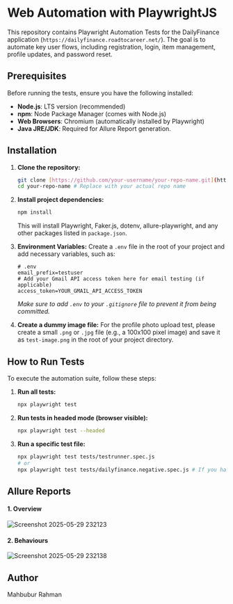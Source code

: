 # Web Automation with PlaywrightJS
This repository contains Playwright Automation Tests for the DailyFinance application (`https://dailyfinance.roadtocareer.net/`). The goal is to automate key user flows, including registration, login, item management, profile updates, and password reset.

## Prerequisites

Before running the tests, ensure you have the following installed:

* **Node.js**: LTS version (recommended)
* **npm**: Node Package Manager (comes with Node.js)
* **Web Browsers**: Chromium (automatically installed by Playwright)
* **Java JRE/JDK**: Required for Allure Report generation.

## Installation

1.  **Clone the repository:**
    ```bash
    git clone [https://github.com/your-username/your-repo-name.git](https://github.com/your-username/your-repo-name.git)
    cd your-repo-name # Replace with your actual repo name
    ```

2.  **Install project dependencies:**
    ```bash
    npm install
    ```
    This will install Playwright, Faker.js, dotenv, allure-playwright, and any other packages listed in `package.json`.

3.  **Environment Variables:**
    Create a `.env` file in the root of your project and add necessary variables, such as:
    ```
    # .env
    email_prefix=testuser
    # Add your Gmail API access token here for email testing (if applicable)
    access_token=YOUR_GMAIL_API_ACCESS_TOKEN
    ```
    *Make sure to add `.env` to your `.gitignore` file to prevent it from being committed.*

4.  **Create a dummy image file:**
    For the profile photo upload test, please create a small `.png` or `.jpg` file (e.g., a 100x100 pixel image) and save it as `test-image.png` in the root of your project directory.

## How to Run Tests

To execute the automation suite, follow these steps:

1.  **Run all tests:**
    ```bash
    npx playwright test
    ```

2.  **Run tests in headed mode (browser visible):**
    ```bash
    npx playwright test --headed
    ```

3.  **Run a specific test file:**
    ```bash
    npx playwright test tests/testrunner.spec.js
    # or
    npx playwright test tests/dailyfinance.negative.spec.js # If you have a separate negative test file
    ```

## Allure Reports
#### 1. Overview 
![Screenshot 2025-05-29 232123](https://github.com/user-attachments/assets/b8d61ad2-8a8b-48f8-a6f2-a7983f957813)

#### 2. Behaviours 
![Screenshot 2025-05-29 232138](https://github.com/user-attachments/assets/2faed43f-8144-4d52-b62d-5a9f37381c3f)

##  Author

Mahbubur Rahman

